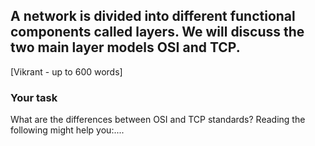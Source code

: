 ## A network is divided into different functional components called layers. We will discuss the two main layer models OSI and TCP.

[Vikrant - up to 600 words]

### Your task

What are the differences between OSI and TCP standards?  Reading the following might help you:....
